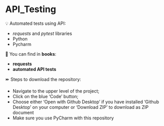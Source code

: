 # API_Testing
 
💡 Automated tests using API:
* _requests_ and _pytest_ libraries
* Python
* Pycharm

 
📗 You can find in **books**:
* **requests**
* **automated API tests**

⏩ Steps to download the repository:
* Navigate to the upper level of the project;
* Click on the blue ‘Code’ button;
* Choose either ‘Open with Github Desktop’ if you have installed ‘Github Desktop’ on your computer or ‘Download ZIP’ to download as ZIP document
* Make sure you use PyCharm with this repository

